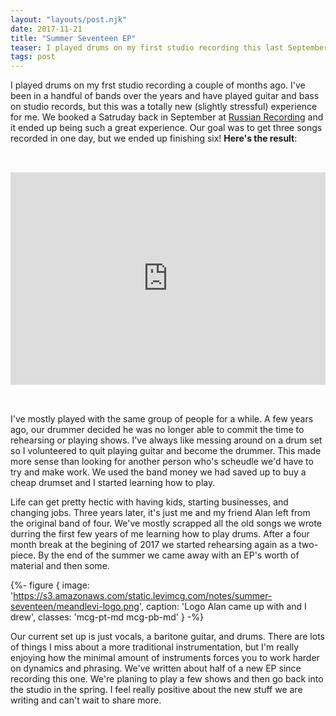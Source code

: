 ```yaml
---
layout: "layouts/post.njk"
date: 2017-11-21
title: "Summer Seventeen EP"
teaser: I played drums on my first studio recording this last September
tags: post
---
```

I played drums on my frst studio recording a couple of months ago. I've been in a handful of bands over the years and have played guitar and bass on studio records, but this was a totally new (slightly stressful) experience for me. We booked a Satruday back in September at [Russian Recording](http://www.russianrecording.com/) and it ended up being such a great experience. Our goal was to get three songs recorded in one day, but we ended up finishing six! **Here's the result**:

<p>
<iframe style="border: 0; width: 100%; height: 340px; margin-top: 2rem; margin-bottom: 2rem;" src="https://bandcamp.com/EmbeddedPlayer/album=2760125649/size=large/bgcol=ffffff/linkcol=0687f5/artwork=small/transparent=true/" seamless><a href="http://meandlevi.bandcamp.com/album/summer-seventeen">Summer Seventeen by Me &amp; Levi</a></iframe></p>

I've mostly played with the same group of people for a while. A few years ago, our drummer decided he was no longer able to commit the time to rehearsing or playing shows. I've always like messing around on a drum set so I volunteered to quit playing guitar and become the drummer. This made more sense than looking for another person who's scheudle we'd have to try and make work. We used the band money we had saved up to buy a cheap drumset and I started learning how to play.

Life can get pretty hectic with having kids, starting businesses, and changing jobs. Three years later, it's just me and my friend Alan left from the original band of four. We've mostly scrapped all the old songs we wrote durring the first few years of me learning how to play drums. After a four month break at the begining of 2017 we started rehearsing again as a two-piece. By the end of the summer we came away with an EP's worth of material and then some.

{%- figure {
  image: 'https://s3.amazonaws.com/static.levimcg.com/notes/summer-seventeen/meandlevi-logo.png',
  caption: 'Logo Alan came up with and I drew',
  classes: 'mcg-pt-md mcg-pb-md'
} -%}

Our current set up is just vocals, a baritone guitar, and drums. There are lots of things I miss about a more traditional instrumentation, but I'm really enjoying how the minimal amount of instruments forces you to work harder on dynamics and phrasing. We've written about half of a new EP since recording this one. We're planing to play a few shows and then go back into the studio in the spring. I feel really positive about the new stuff we are writing and can't wait to share more.